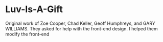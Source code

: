 # Luv-Is-A-Gift
Original work of Zoe Cooper, Chad Keller, Geoff Humphreys, and GARY WILLIAMS. They asked for help with the front-end design. I helped them modify the front-end
